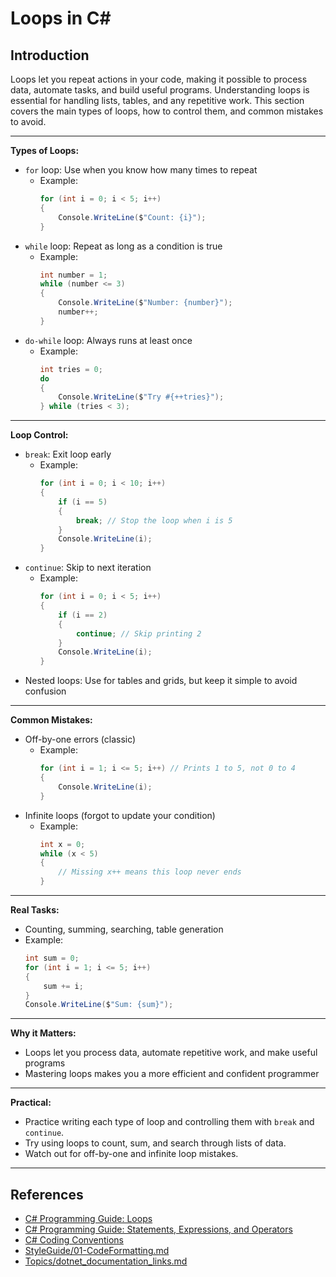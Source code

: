 # Loops in C#

## Introduction

Loops let you repeat actions in your code, making it possible to process data, automate tasks, and build useful programs. Understanding loops is essential for handling lists, tables, and any repetitive work. This section covers the main types of loops, how to control them, and common mistakes to avoid.

---

**Types of Loops:**
- `for` loop: Use when you know how many times to repeat
  - Example:
    ```csharp
    for (int i = 0; i < 5; i++)
    {
        Console.WriteLine($"Count: {i}");
    }
    ```
- `while` loop: Repeat as long as a condition is true
  - Example:
    ```csharp
    int number = 1;
    while (number <= 3)
    {
        Console.WriteLine($"Number: {number}");
        number++;
    }
    ```
- `do-while` loop: Always runs at least once
  - Example:
    ```csharp
    int tries = 0;
    do
    {
        Console.WriteLine($"Try #{++tries}");
    } while (tries < 3);
    ```

---

**Loop Control:**
- `break`: Exit loop early
  - Example:
    ```csharp
    for (int i = 0; i < 10; i++)
    {
        if (i == 5)
        {
            break; // Stop the loop when i is 5
        }
        Console.WriteLine(i);
    }
    ```
- `continue`: Skip to next iteration
  - Example:
    ```csharp
    for (int i = 0; i < 5; i++)
    {
        if (i == 2)
        {
            continue; // Skip printing 2
        }
        Console.WriteLine(i);
    }
    ```
- Nested loops: Use for tables and grids, but keep it simple to avoid confusion

---

**Common Mistakes:**
- Off-by-one errors (classic)
  - Example:
    ```csharp
    for (int i = 1; i <= 5; i++) // Prints 1 to 5, not 0 to 4
    {
        Console.WriteLine(i);
    }
    ```
- Infinite loops (forgot to update your condition)
  - Example:
    ```csharp
    int x = 0;
    while (x < 5)
    {
        // Missing x++ means this loop never ends
    }
    ```

---

**Real Tasks:**
- Counting, summing, searching, table generation
- Example:
  ```csharp
  int sum = 0;
  for (int i = 1; i <= 5; i++)
  {
      sum += i;
  }
  Console.WriteLine($"Sum: {sum}");
  ```

---

**Why it Matters:**
- Loops let you process data, automate repetitive work, and make useful programs
- Mastering loops makes you a more efficient and confident programmer

---

**Practical:**
- Practice writing each type of loop and controlling them with `break` and `continue`.
- Try using loops to count, sum, and search through lists of data.
- Watch out for off-by-one and infinite loop mistakes.

---

## References
- [C# Programming Guide: Loops](https://learn.microsoft.com/en-us/dotnet/csharp/programming-guide/inside-a-program/loops/)
- [C# Programming Guide: Statements, Expressions, and Operators](https://learn.microsoft.com/en-us/dotnet/csharp/programming-guide/statements-expressions-operators/)
- [C# Coding Conventions](https://learn.microsoft.com/en-us/dotnet/csharp/programming-guide/inside-a-program/coding-conventions)
- [StyleGuide/01-CodeFormatting.md](../StyleGuide/01-CodeFormatting.md)
- [Topics/dotnet_documentation_links.md](dotnet_documentation_links.md)

